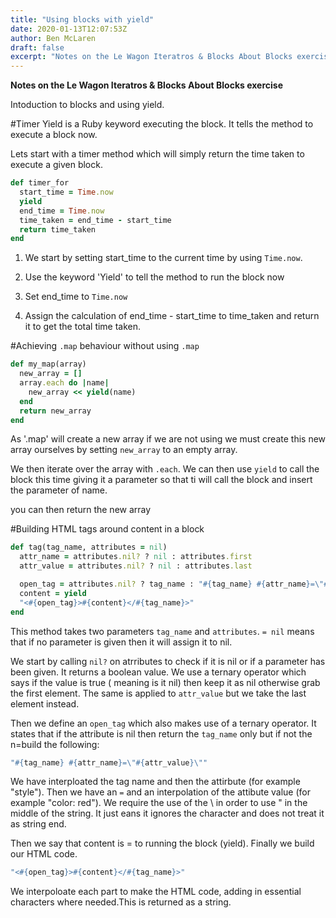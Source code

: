 ```yaml
---
title: "Using blocks with yield"
date: 2020-01-13T12:07:53Z
author: Ben McLaren
draft: false
excerpt: "Notes on the Le Wagon Iteratros & Blocks About Blocks exercise"
---
```


**Notes on the Le Wagon Iteratros & Blocks About Blocks exercise**

Intoduction to blocks and using yield.

#Timer
Yield is a Ruby keyword executing the block. It tells the method to execute a block now.

Lets start with a timer method which will simply return the time taken to execute a given block.

```ruby
def timer_for
  start_time = Time.now
  yield
  end_time = Time.now
  time_taken = end_time - start_time
  return time_taken
end
```

1. We start by setting start_time to the current time by using `Time.now`.

2. Use the keyword 'Yield' to tell the method to run the block now

3. Set end_time to `Time.now`

4. Assign the calculation of end_time - start_time to time_taken and return it to get the total time taken.


#Achieving `.map` behaviour without using `.map`

``` ruby
def my_map(array)
  new_array = []
  array.each do |name|
    new_array << yield(name)
  end
  return new_array
end
```

As '.map' will create a new array if we are not using we must create this new array ourselves by setting `new_array` to an empty array.

We then iterate over the array with `.each`. We can then use `yield` to call the block this time giving it a parameter so that ti will call the block and insert the parameter of name.

you can then return the new array

#Building HTML tags around content in a block

```ruby
def tag(tag_name, attributes = nil)
  attr_name = attributes.nil? ? nil : attributes.first
  attr_value = attributes.nil? ? nil : attributes.last

  open_tag = attributes.nil? ? tag_name : "#{tag_name} #{attr_name}=\"#{attr_value}\""
  content = yield
  "<#{open_tag}>#{content}</#{tag_name}>"
end
```
This method takes two parameters `tag_name` and `attributes`. `= nil` means that if no parameter is given then it will assign it to nil.

We start by calling `nil?` on atrributes to check if it is nil or if a parameter has been given. It returns a boolean value. We use a ternary operator which says if the value is true ( meaning is it nil) then keep it as nil otherwise grab the first element. The same is applied to `attr_value` but we take the last element instead.

Then we define an `open_tag` which also makes use of a ternary operator. It states that if the attribute is nil then return the `tag_name` only but if not the n=build the following:

``` ruby
"#{tag_name} #{attr_name}=\"#{attr_value}\""
```
We have interploated the tag name and then the attirbute (for example "style"). Then we have an `=` and an interpolation of the attibute value (for example "color: red"). We require the use of the \ in order to use " in the middle of the string. It just eans it ignores the character and does not treat it as string end.

Then we say that content is = to running the block (yield). Finally we build our HTML code.

```ruby
"<#{open_tag}>#{content}</#{tag_name}>"
```
We interpoloate each part to make the HTML code, adding in essential characters where needed.This is returned as a string.
















